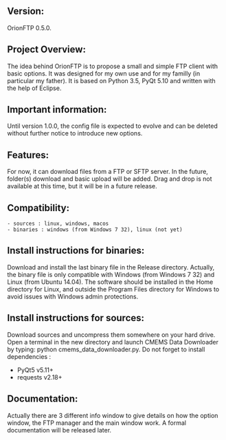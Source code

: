Version:
-------

OrionFTP 0.5.0.


Project Overview:
-----------------

The idea behind OrionFTP is to propose a small and simple FTP client with basic options. It was designed for my own use and for my familly (in particular my father). It is based on Python 3.5, PyQt 5.10 and written with the help of Eclipse.


Important information:
----------------------

Until version 1.0.0, the config file is expected to evolve and can be deleted without further notice to introduce new options.


Features:
---------

For now, it can download files from a FTP or SFTP server. In the future, folder(s) download and basic upload will be added. Drag and drop is not available at this time, but it will be in a future release.


Compatibility:
--------------
    - sources : linux, windows, macos
    - binaries : windows (from Windows 7 32), linux (not yet)


Install instructions for binaries:
----------------------------------
Download and install the last binary file in the Release directory. Actually, the binary file is only compatible with Windows (from Windows 7 32) and Linux (from Ubuntu 14.04). The software should be installed in the Home directory for Linux, and outside the Program Files directory for Windows to avoid issues with Windows admin protections.


Install instructions for sources:
---------------------------------
Download sources and uncompress them somewhere on your hard drive. Open a terminal in the new directory and launch CMEMS Data Downloader by typing: python cmems_data_downloader.py. Do not forget to install dependencies :

* PyQt5 v5.11+
* requests v2.18+


Documentation:
--------------

Actually there are 3 different info window to give details on how the option window, the FTP manager and the main window work. A formal documentation will be released later.
